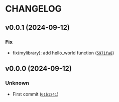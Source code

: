 # CHANGELOG

## v0.0.1 (2024-09-12)

### Fix

* fix(mylibrary): add hello_world function ([`5971fa8`](https://github.com/RPifaut/mylibrary/commit/5971fa825cc539cb3d2ccdc20629abf0959ad1eb))

## v0.0.0 (2024-09-12)

### Unknown

* First commit ([`61b1241`](https://github.com/RPifaut/mylibrary/commit/61b1241f9337490e2713828cc1430853fb3a0c72))
